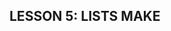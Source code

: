 **LESSON 5: LISTS MAKE**
--------------------------------------------------------------------------
